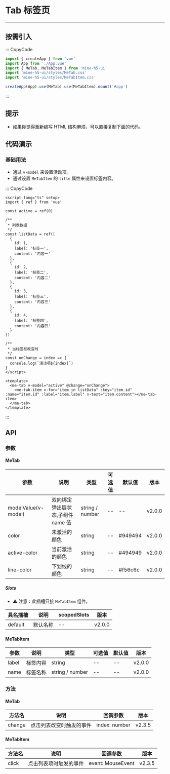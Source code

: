 # Tab 标签页

---

## 按需引入

::: CopyCode

```ts
import { createApp } from 'vue'
import App from './App.vue'
import { MeTab, MeTabItem } from 'mine-h5-ui'
import 'mine-h5-ui/styles/MeTab.css'
import 'mine-h5-ui/styles/MeTabItem.css'

createApp(App).use(MeTab).use(MeTabItem).mount('#app')
```

:::

## 提示

- 如果你觉得重新编写 HTML 结构麻烦，可以直接复制下面的代码。

## 代码演示

### 基础用法

- 通过 `v-model` 来设置活动项。
- 通过设置 `MeTabItem` 的 `title` 属性来设置标签内容。

::: CopyCode

```vue
<script lang="ts" setup>
import { ref } from 'vue'

const active = ref(0)

/**
 * 列表数据
 */
const listData = ref([
  {
    id: 1,
    label: '标签一',
    content: '内容一'
  },
  {
    id: 2,
    label: '标签二',
    content: '内容二'
  },
  {
    id: 3,
    label: '标签三',
    content: '内容三'
  },
  {
    id: 4,
    label: '标签四',
    content: '内容四'
  }
])

/**
 * 当标签栏改变时
 */
const onChange = index => {
  console.log(`活动项${index}`)
}
</script>

<template>
  <me-tab v-model="active" @change="onChange">
    <me-tab-item v-for="item in listData" :key="item.id" :name="item.id" :label="item.label" v-text="item.content"></me-tab-item>
  </me-tab>
</template>
```

:::

## API

### 参数

#### MeTab

| 参数                | 说明                              | 类型            | 可选值 | 默认值  | 版本   |
| ------------------- | --------------------------------- | --------------- | ------ | ------- | ------ |
| modelValue(v-model) | 双向绑定弹出层状态,子组件 name 值 | string / number | --     | --      | v2.0.0 |
| color               | 未激活的颜色                      | string          | --     | #949494 | v2.0.0 |
| active-color        | 当前激活的颜色                    | string          | --     | #494949 | v2.0.0 |
| line-color          | 下划线的颜色                      | string          | --     | #f56c6c | v2.0.0 |

##### Slots

- ⚠ 注意：此插槽只接 `MeTabItem` 组件。

| 具名插槽 | 说明     | scopedSlots | 版本   |
| -------- | -------- | ----------- | ------ |
| default  | 默认名称 | --          | v2.0.0 |

#### MeTabItem

| 参数  | 说明     | 类型            | 可选值 | 默认值 | 版本   |
| ----- | -------- | --------------- | ------ | ------ | ------ |
| label | 标签内容 | string          | --     | --     | v2.0.0 |
| name  | 标签名称 | string / number | --     | --     | v2.0.0 |

### 方法

#### MeTab

| 方法名 | 说明                     | 回调参数      | 版本   |
| ------ | ------------------------ | ------------- | ------ |
| change | 点击列表改变时触发的事件 | index: number | v2.3.5 |

#### MeTabItem

| 方法名 | 说明                   | 回调参数          | 版本   |
| ------ | ---------------------- | ----------------- | ------ |
| click  | 点击列表项时触发的事件 | event: MouseEvent | v2.3.5 |
